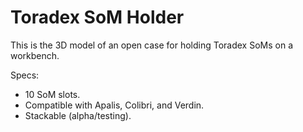 # Toradex SoM Holder #

This is the 3D model of an open case for holding Toradex SoMs on a workbench.

Specs:

* 10 SoM slots.
* Compatible with Apalis, Colibri, and Verdin.
* Stackable (alpha/testing).

